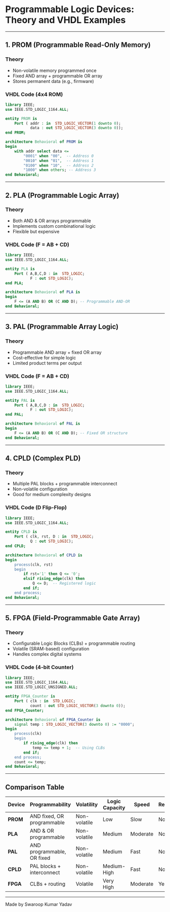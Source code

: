 # Programmable Logic Devices: Theory and VHDL Examples

---

## 1. **PROM (Programmable Read-Only Memory)**
### Theory
- Non-volatile memory programmed once
- Fixed AND array + programmable OR array
- Stores permanent data (e.g., firmware)

### VHDL Code (4x4 ROM)
```vhdl
library IEEE;
use IEEE.STD_LOGIC_1164.ALL;

entity PROM is
    Port ( addr : in  STD_LOGIC_VECTOR(1 downto 0);
           data : out STD_LOGIC_VECTOR(3 downto 0));
end PROM;

architecture Behavioral of PROM is
begin
    with addr select data <=
        "0001" when "00",  -- Address 0
        "0010" when "01",  -- Address 1
        "0100" when "10",  -- Address 2
        "1000" when others; -- Address 3
end Behavioral;
```

---

## 2. **PLA (Programmable Logic Array)**
### Theory
- Both AND & OR arrays programmable
- Implements custom combinational logic
- Flexible but expensive

### VHDL Code (F = AB + CD)
```vhdl
library IEEE;
use IEEE.STD_LOGIC_1164.ALL;

entity PLA is
    Port ( A,B,C,D : in  STD_LOGIC;
           F : out STD_LOGIC);
end PLA;

architecture Behavioral of PLA is
begin
    F <= (A AND B) OR (C AND D); -- Programmable AND-OR
end Behavioral;
```

---

## 3. **PAL (Programmable Array Logic)**
### Theory
- Programmable AND array + fixed OR array
- Cost-effective for simple logic
- Limited product terms per output

### VHDL Code (F = AB + CD)
```vhdl
library IEEE;
use IEEE.STD_LOGIC_1164.ALL;

entity PAL is
    Port ( A,B,C,D : in  STD_LOGIC;
           F : out STD_LOGIC);
end PAL;

architecture Behavioral of PAL is
begin
    F <= (A AND B) OR (C AND D); -- Fixed OR structure
end Behavioral;
```

---

## 4. **CPLD (Complex PLD)**
### Theory
- Multiple PAL blocks + programmable interconnect
- Non-volatile configuration
- Good for medium complexity designs

### VHDL Code (D Flip-Flop)
```vhdl
library IEEE;
use IEEE.STD_LOGIC_1164.ALL;

entity CPLD is
    Port ( clk, rst, D : in  STD_LOGIC;
           Q : out STD_LOGIC);
end CPLD;

architecture Behavioral of CPLD is
begin
    process(clk, rst)
    begin
        if rst='1' then Q <= '0';
        elsif rising_edge(clk) then
            Q <= D;  -- Registered logic
        end if;
    end process;
end Behavioral;
```

---

## 5. **FPGA (Field-Programmable Gate Array)**
### Theory
- Configurable Logic Blocks (CLBs) + programmable routing
- Volatile (SRAM-based) configuration
- Handles complex digital systems

### VHDL Code (4-bit Counter)
```vhdl
library IEEE;
use IEEE.STD_LOGIC_1164.ALL;
use IEEE.STD_LOGIC_UNSIGNED.ALL;

entity FPGA_Counter is
    Port ( clk : in  STD_LOGIC;
           count : out STD_LOGIC_VECTOR(3 downto 0));
end FPGA_Counter;

architecture Behavioral of FPGA_Counter is
    signal temp : STD_LOGIC_VECTOR(3 downto 0) := "0000";
begin
    process(clk)
    begin
        if rising_edge(clk) then
            temp <= temp + 1;  -- Using CLBs
        end if;
    end process;
    count <= temp;
end Behavioral;
```

---

## Comparison Table

| Device  | Programmability         | Volatility | Logic Capacity | Speed     | Reconfigurable |
|---------|-------------------------|------------|----------------|-----------|----------------|
| **PROM**| AND fixed, OR programmable | Non-volatile | Low          | Slow     | No            |
| **PLA** | AND & OR programmable    | Non-volatile | Medium       | Moderate | No            |
| **PAL** | AND programmable, OR fixed | Non-volatile | Medium       | Fast     | No            |
| **CPLD**| PAL blocks + interconnect | Non-volatile | Medium-High | Fast     | No            |
| **FPGA**| CLBs + routing           | Volatile    | Very High     | Moderate | Yes           |

--- 

Made by Swaroop Kumar Yadav
